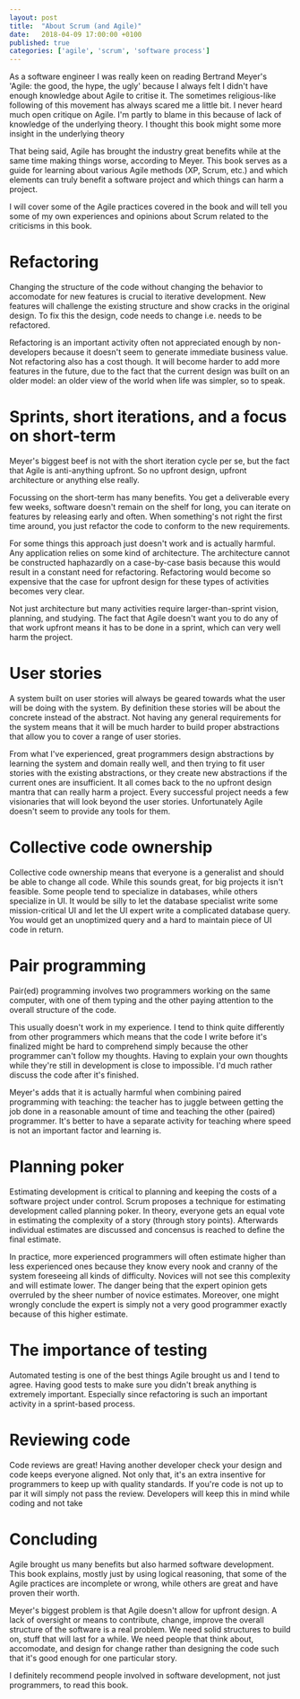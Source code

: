 ```yaml
---
layout: post
title:  "About Scrum (and Agile)"
date:   2018-04-09 17:00:00 +0100
published: true
categories: ['agile', 'scrum', 'software process']
---
```


As a software engineer I was really keen on reading Bertrand Meyer's 'Agile: the good, the hype, the ugly' because I always 
felt I didn't have enough knowledge about Agile to critise it. The sometimes religious-like
following of this movement has always scared me a little bit. I never heard much open
critique on Agile. I'm partly to blame in this because of lack of knowledge of the underlying theory.
I thought this book might some more insight in the underlying theory

That being said, Agile has brought the industry great benefits while at the same time making things worse,
according to Meyer. This book serves as a guide for learning about various Agile methods (XP, Scrum, etc.) 
and which elements can truly benefit a software project and which things can harm a project.

I will cover some of the Agile practices covered in the book and will tell you some of my
own experiences and opinions about Scrum related to the criticisms in this book.

# Refactoring

Changing the structure of the code without changing the behavior to accomodate for new features
is crucial to iterative development. New features will challenge the existing structure and
show cracks in the original design. To fix this the design, code needs to change
i.e. needs to be refactored. 

Refactoring is an important activity often not appreciated
enough by non-developers because it doesn't seem to generate immediate business value. Not refactoring
also has a cost though. It will become harder to add more features in the future, due to the fact
that the current design was built on an older model: an older view of the world when life was simpler,
so to speak.

# Sprints, short iterations, and a focus on short-term

Meyer's biggest beef is not with the short iteration cycle per se, but the fact that Agile is
anti-anything upfront. So no upfront design, upfront architecture or anything else really.

Focussing on the short-term has many benefits. You get a deliverable every few weeks, software
doesn't remain on the shelf for long, you can iterate on features by releasing early and often.
When something's not right the first time around, you just refactor the code to conform to the new
requirements.

For some things this approach just doesn't work and is actually harmful. Any application relies
on some kind of architecture. The architecture cannot be constructed haphazardly on a case-by-case
basis because this would result in a constant need for refactoring. Refactoring would become so
expensive that the case for upfront design for these types of activities becomes very clear. 

Not just architecture but many activities require larger-than-sprint vision, planning, and
studying. The fact that Agile doesn't want you to do any of that work upfront means it has to be
done in a sprint, which can very well harm the project.

# User stories

A system built on user stories will always be geared towards what the user will be doing with the system.
By definition these stories will be about the concrete instead of the abstract. Not having any general
requirements for the system means that it will be much harder to build proper abstractions that
allow you to cover a range of user stories.

From what I've experienced, great programmers design abstractions by learning the system and domain really well,
and then trying to fit user stories with the existing abstractions, or they create new abstractions if
the current ones are insufficient. It all comes back to the no upfront design mantra that can really
harm a project. Every successful project needs a few visionaries that will look beyond 
the user stories. Unfortunately Agile doesn't seem to provide any tools for them.

# Collective code ownership

Collective code ownership means that everyone is a generalist and should be able to change all code.
While this sounds great, for big projects it isn't feasible. Some people tend to specialize in
databases, while others specialize in UI. It would be silly to let the database specialist write
some mission-critical UI and let the UI expert write a complicated database query. You would get an
unoptimized query and a hard to maintain piece of UI code in return.

# Pair programming

Pair(ed) programming involves two programmers working on the same computer, with one of them typing
and the other paying attention to the overall structure of the code.

This usually doesn't work in my experience. I tend to think quite differently from other programmers
which means that the code I write before it's finalized might be hard to comprehend simply because
the other programmer can't follow my thoughts. Having to explain your own thoughts while they're
still in development is close to impossible. I'd much rather discuss the code after it's finished.

Meyer's adds that it is actually harmful when combining paired programming with teaching: the
teacher has to juggle between getting the job done in a reasonable amount of time and teaching the
other (paired) programmer. It's better to have a separate activity for teaching where speed is not
an important factor and learning is.

# Planning poker

Estimating development is critical to planning and keeping the costs of a software project under
control. Scrum proposes a technique for estimating development called planning poker. In theory,
everyone gets an equal vote in estimating the complexity of a story (through story points).
Afterwards individual estimates are discussed and concensus is reached to define the final estimate.

In practice, more experienced programmers will often estimate higher than less experienced ones
because they know every nook and cranny of the system foreseeing all kinds of difficulty. Novices
will not see this complexity and will estimate lower. The danger being that the expert opinion gets
overruled by the sheer number of novice estimates. Moreover, one might wrongly conclude the expert
is simply not a very good programmer exactly because of this higher estimate.

# The importance of testing

Automated testing is one of the best things Agile brought us and I tend to agree. Having good tests
to make sure you didn't break anything is extremely important. Especially since refactoring is such
an important activity in a sprint-based process.

# Reviewing code

Code reviews are great! Having another developer check your design and code keeps everyone
aligned. Not only that, it's an extra insentive for programmers to keep up with quality standards.
If you're code is not up to par it will simply not pass the review. Developers will keep this
in mind while coding and not take 

# Concluding

Agile brought us many benefits but also harmed software development. This book explains, mostly
just by using logical reasoning, that some of the Agile practices are incomplete or wrong, while
others are great and have proven their worth.

Meyer's biggest problem is that Agile doesn't allow for upfront design. A lack of oversight
or means to contribute, change, improve the overall structure of the software is a real problem.
We need solid structures to build on, stuff that will last for a while. We need people that think
about, accomodate, and design for change rather than designing the code such that it's good enough
for one particular story.

I definitely recommend people involved in software development, not just programmers, to read this book.